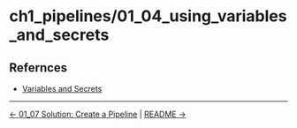 # ch1_pipelines/01_04_using_variables_and_secrets

## Refernces
- [Variables and Secrets](https://support.atlassian.com/bitbucket-cloud/docs/variables-and-secrets/)

<!-- FooterStart -->
---
[← 01_07 Solution: Create a Pipeline](../../ch1_pipelines/01_07_solution/README.md) | [README →](../02_03_tools/README.md)
<!-- FooterEnd -->
